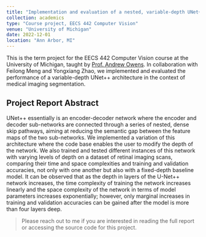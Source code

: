 ```yaml
---
title: "Implementation and evaluation of a nested, variable-depth UNet++ model architecture for medical imaging segmentation"
collection: academics
type: "Course project, EECS 442 Computer Vision"
venue: "University of Michigan"
date: 2022-12-01
location: "Ann Arbor, MI"
---
```


This is the term project for the EECS 442 Computer Vision course at the University of Michigan, taught by [Prof. Andrew Owens](https://andrewowens.com).
In collaboration with Feilong Meng and Yongxiang Zhao, we implemented and evaluated the performance of a variable-depth UNet++ architecture in the context of medical imaging segmentation.

## Project Report Abstract

UNet++ essentially is an encoder-decoder network where the encoder and decoder sub-networks are connected through a series of nested, dense skip pathways, aiming at reducing the semantic gap between the feature maps of the two sub-networks.
We implemented a variation of this architecture where the code base enables the user to modify the depth of the network.
We also trained and tested different instances of this network with varying levels of depth on a dataset of retinal imaging scans, comparing their time and space complexities and training and validation accuracies, not only with one another but also with a fixed-depth baseline model.
It can be observed that as the depth in layers of the U-Net++ network increases, the time complexity of training the network increases linearly and the space complexity of the network in terms of model parameters increases exponentially; however, only marginal increases in training and validation accuracies can be gained after the model is more than four layers deep.

> Please reach out to me if you are interested in reading the full report or accessing the source code for this project.

<!-- ### [Download the report for this project](http://www-personal.umich.edu/~peijli/files/EECS_442_Final_Project.pdf)

The source code for this project can be found both in [this direct download link](http://www-personal.umich.edu/~peijli/files/unet++.ipynb) and in [this GitHub gist](https://gist.github.com/pl-mich/8fe347681e1150b8484986afc5757962).

The dataset for this project can be found in [this GitHub release page](https://github.com/pl-mich/peijli.github.io/releases/download/Lfs/Drishti-GS1-EECS442-FA22.zip). -->
